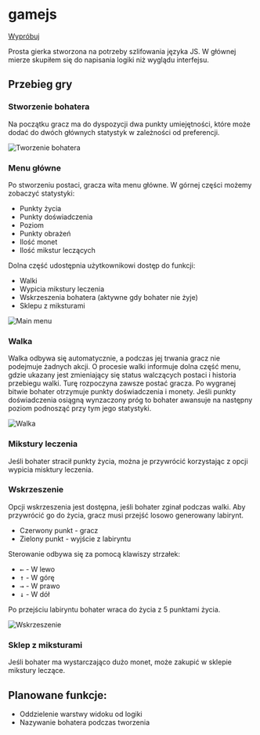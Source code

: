 # gamejs

[Wypróbuj](https://mzylka.github.io/gamejs/dist/index.html)

Prosta gierka stworzona na potrzeby szlifowania języka JS. W głównej mierze skupiłem się do napisania logiki niż wyglądu interfejsu.

## Przebieg gry

### Stworzenie bohatera

Na początku gracz ma do dyspozycji dwa punkty umiejętności, które może dodać do dwóch głównych statystyk w zależności od preferencji.

![Tworzenie bohatera](https://mzylka.github.io/portfolio/images/gamejs-huge2.jpg)

### Menu główne

Po stworzeniu postaci, gracza wita menu główne. W górnej części możemy zobaczyć statystyki:
* Punkty życia
* Punkty doświadczenia
* Poziom
* Punkty obrażeń
* Ilość monet
* Ilość mikstur leczących

Dolna część udostępnia użytkownikowi dostęp do funkcji:
* Walki
* Wypicia mikstury leczenia
* Wskrzeszenia bohatera (aktywne gdy bohater nie żyje)
* Sklepu z miksturami

![Main menu](https://mzylka.github.io/portfolio/images/gamejs-huge.jpg)

### Walka

Walka odbywa się automatycznie, a podczas jej trwania gracz nie podejmuje żadnych akcji. O procesie walki informuje dolna część menu, gdzie ukazany jest zmieniający się status walczących postaci i historia przebiegu walki. Turę rozpoczyna zawsze postać gracza. Po wygranej bitwie bohater otrzymuje punkty doświadczenia i monety. Jeśli punkty doświadczenia osiągną wynzaczony próg to bohater awansuje na następny poziom podnosząć przy tym jego statystyki.

![Walka](https://mzylka.github.io/portfolio/images/gamejs-huge3.jpg)

### Mikstury leczenia

Jeśli bohater stracił punkty życia, można je przywrócić korzystając z opcji wypicia misktury leczenia.

### Wskrzeszenie

Opcji wskrzeszenia jest dostępna, jeśli bohater zginał podczas walki. Aby przywrócić go do życia, gracz musi przejść losowo generowany labirynt.

* Czerwony punkt - gracz
* Zielony punkt - wyjście z labiryntu

Sterowanie odbywa się za pomocą klawiszy strzałek:
* <kbd>&#8592;</kbd> - W lewo
* <kbd>&#8593;</kbd> - W górę
* <kbd>&#8594;</kbd> - W prawo
* <kbd>&#8595;</kbd> - W dół

Po przejściu labiryntu bohater wraca do życia z 5 punktami życia.

![Wskrzeszenie](https://mzylka.github.io/portfolio/images/gamejs-huge4.jpg)

### Sklep z miksturami

Jeśli bohater ma wystarczająco dużo monet, może zakupić w sklepie mikstury leczące.

## Planowane funkcje:
* Oddzielenie warstwy widoku od logiki
* Nazywanie bohatera podczas tworzenia
